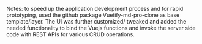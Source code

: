 Notes:
to speed up the application development process and for rapid prototyping, used the github package Vuetify-md-pro-clone as base template/layer. The UI was further customized/ tweaked and added the needed functionality to bind the Vuejs functions and invoke the server side code with REST APIs for various CRUD operations.
